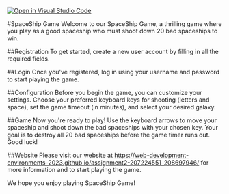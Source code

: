 [![Open in Visual Studio Code](https://classroom.github.com/assets/open-in-vscode-718a45dd9cf7e7f842a935f5ebbe5719a5e09af4491e668f4dbf3b35d5cca122.svg)](https://classroom.github.com/online_ide?assignment_repo_id=10790616&assignment_repo_type=AssignmentRepo)

#SpaceShip Game
Welcome to our SpaceShip Game, a thrilling game where you play as a good spaceship who must shoot down 20 bad spaceships to win.

##Registration
To get started, create a new user account by filling in all the required fields.

##Login
Once you've registered, log in using your username and password to start playing the game.

##Configuration
Before you begin the game, you can customize your settings. 
Choose your preferred keyboard keys for shooting (letters and space), set the game timeout (in minutes), and select your desired galaxy.

##Game
Now you're ready to play! 
Use the keyboard arrows to move your spaceship and shoot down the bad spaceships with your chosen key. 
Your goal is to destroy all 20 bad spaceships before the game timer runs out. Good luck!

##Website
Please visit our website at https://web-development-environments-2023.github.io/assignment2-207224551_208697946/ for more information and to start playing the game.

We hope you enjoy playing SpaceShip Game!
